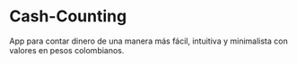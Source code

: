 # Cash-Counting

App para contar dinero de una manera más fácil, intuitiva y minimalista con valores en pesos colombianos.
